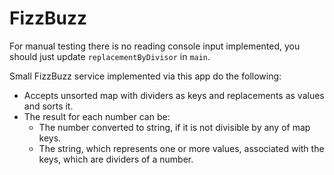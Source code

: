 # FizzBuzz

For manual testing there is no reading console input implemented, you should just update `replacementByDivisor` in
`main`.

Small FizzBuzz service implemented via this app do the following:

* Accepts unsorted map with dividers as keys and replacements as values and sorts it.
* The result for each number can be:
    * The number converted to string, if it is not divisible by any of map keys.
    * The string, which represents one or more values, associated with the keys, which are dividers of a number.
